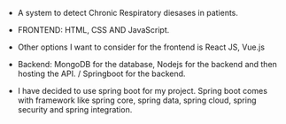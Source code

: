 - A system to detect Chronic Respiratory diesases in patients.

- FRONTEND: HTML, CSS AND JavaScript. 

- Other options I want to consider for the frontend is React JS, Vue.js

- Backend: MongoDB for the database, Nodejs for the backend and then hosting the API. / Springboot for the backend.
- I have decided to use spring boot for my project. Spring boot comes with framework like spring core, spring data, spring cloud, spring security and spring integration.




